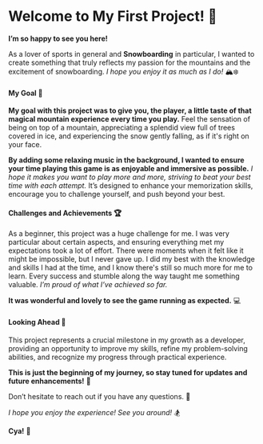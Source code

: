 # Welcome to My First Project! 🎉

**I’m so happy to see you here!** 

As a lover of sports in general and **Snowboarding** in particular, I wanted to create something that truly reflects my passion for the mountains and the excitement of snowboarding. *I hope you enjoy it as much as I do!* 🏔️❄️

#### My Goal 🎯

**My goal with this project was to give you, the player, a little taste of that magical mountain experience every time you play.** Feel the sensation of being on top of a mountain, appreciating a splendid view full of trees covered in ice, and experiencing the snow gently falling, as if it's right on your face. 

**By adding some relaxing music in the background, I wanted to ensure your time playing this game is as enjoyable and immersive as possible.** *I hope it makes you want to play more and more, striving to beat your best time with each attempt.* It’s designed to enhance your memorization skills, encourage you to challenge yourself, and push beyond your best. 

#### Challenges and Achievements 🏆

As a beginner, this project was a huge challenge for me. I was very particular about certain aspects, and ensuring everything met my expectations took a lot of effort. There were moments when it felt like it might be impossible, but I never gave up. I did my best with the knowledge and skills I had at the time, and I know there's still so much more for me to learn. Every success and stumble along the way taught me something valuable. *I’m proud of what I’ve achieved so far.* 

**It was wonderful and lovely to see the game running as expected.** 💻

#### Looking Ahead 🔮

This project represents a crucial milestone in my growth as a developer, providing an opportunity to improve my skills, refine my problem-solving abilities, and recognize my progress through practical experience. 

**This is just the beginning of my journey, so stay tuned for updates and future enhancements!** 🚀

Don’t hesitate to reach out if you have any questions. 💬

*I hope you enjoy the experience! See you around!* 🏂

**Cya!** 🫶







